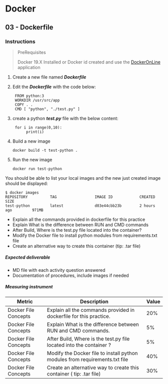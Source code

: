 # Docker
## 03 - Dockerfile
### Instructions

> PreRequisites
>
> Docker 19.X Installed or Docker id created and use the [DockerOnLine](https://labs.play-with-docker.com/) application
>


1. Create a new file named ***Dockerfile***


2. Edit the ***Dockerfile*** with the code below:
   ```
    FROM python:3
    WORKDIR /usr/src/app
    COPY . .
    CMD [ "python", "./test.py" ]
    ```

3. create a python ***test.py*** file with the below content:
   ```
    for i in range(0,10):
         print(i)
    ```

4.  Build a new image

    ```
    docker build -t test-python .
    ```

4.  Run the new image

    ```
    docker run test-python
    ```

You should be able to list your local images and the new just created image should be displayed:

```
$ docker images
REPOSITORY          TAG                 IMAGE ID            CREATED             SIZE
test-python         latest              d03e44cbb23b        2 hours ago         971MB

```

- Explain all the commands provided in dockerfile for this practice
- Explain What is the difference between RUN and CMD commands
- After Build, Where is the test.py file located into the container?
- Modify the Docker file to install python modules from requirements.txt file
- Create an alternative way to create this container (tip: .tar file)


##### Expected deliverable
- MD file with each activity question answered
- Documentation of procedures, include images if needed

##### Measuring instrument


| Metric  |  Description | Value  |
| ------------ | ------------ | ------------ |
|  Docker File Concepts | Explain all the commands provided in dockerfile for this practice.  | 20%  |
|  Docker File Concepts | Explain What is the difference between RUN and CMD commands.  |  5% |
|  Docker File Concepts | After Build, Where is the test.py file located into the container ?  |  5% |
|  Docker File Concepts | Modify the Docker file to install python modules from requirements.txt file  |  40% |
|  Docker File Concepts | Create an alternative way to create this container ( tip: .tar file)  |  30% |
